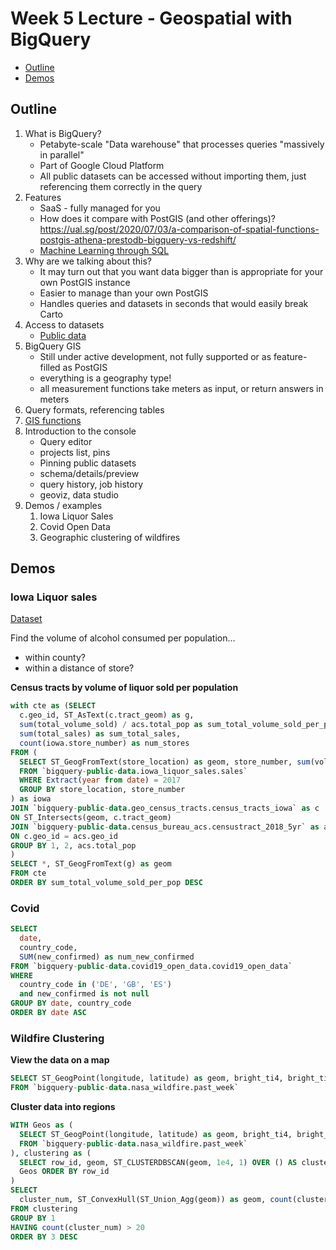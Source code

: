 # Week 5 Lecture - Geospatial with BigQuery

* [Outline](#Outline)
* [Demos](#Demos)

## Outline

1. What is BigQuery?
   - Petabyte-scale "Data warehouse" that processes queries "massively in parallel"
   - Part of Google Cloud Platform
   - All public datasets can be accessed without importing them, just referencing them correctly in the query
2. Features
   - SaaS - fully managed for you
   - How does it compare with PostGIS (and other offerings)? <https://ual.sg/post/2020/07/03/a-comparison-of-spatial-functions-postgis-athena-prestodb-bigquery-vs-redshift/>
   - [Machine Learning through SQL](https://cloud.google.com/bigquery-ml/docs/introduction)
3. Why are we talking about this?
   - It may turn out that you want data bigger than is appropriate for your own PostGIS instance
   - Easier to manage than your own PostGIS
   - Handles queries and datasets in seconds that would easily break Carto
4. Access to datasets
   - [Public data](https://cloud.google.com/bigquery/public-data)
5. BigQuery GIS
   - Still under active development, not fully supported or as feature-filled as PostGIS
   - everything is a geography type!
   - all measurement functions take meters as input, or return answers in meters
6. Query formats, referencing tables
7. [GIS functions](https://cloud.google.com/bigquery/docs/reference/standard-sql/geography_functions)
8. Introduction to the console
   - Query editor
   - projects list, pins
   - Pinning public datasets
   - schema/details/preview
   - query history, job history
   - geoviz, data studio
9. Demos / examples
   1. Iowa Liquor Sales
   2. Covid Open Data
   3. Geographic clustering of wildfires

## Demos

### Iowa Liquor sales

[Dataset](https://console.cloud.google.com/marketplace/product/iowa-department-of-commerce/iowa-liquor-sales)

Find the volume of alcohol consumed per population...
* within county?
* within a distance of store?

**Census tracts by volume of liquor sold per population**
```SQL
with cte as (SELECT
  c.geo_id, ST_AsText(c.tract_geom) as g,
  sum(total_volume_sold) / acs.total_pop as sum_total_volume_sold_per_pop,
  sum(total_sales) as sum_total_sales,
  count(iowa.store_number) as num_stores
FROM (
  SELECT ST_GeogFromText(store_location) as geom, store_number, sum(volume_sold_liters) as total_volume_sold, sum( sale_dollars) as total_sales
  FROM `bigquery-public-data.iowa_liquor_sales.sales`
  WHERE Extract(year from date) = 2017
  GROUP BY store_location, store_number
) as iowa
JOIN `bigquery-public-data.geo_census_tracts.census_tracts_iowa` as c
ON ST_Intersects(geom, c.tract_geom)
JOIN `bigquery-public-data.census_bureau_acs.censustract_2018_5yr` as acs
ON c.geo_id = acs.geo_id
GROUP BY 1, 2, acs.total_pop
)
SELECT *, ST_GeogFromText(g) as geom
FROM cte
ORDER BY sum_total_volume_sold_per_pop DESC
```

### Covid

```SQL
SELECT
  date,
  country_code,
  SUM(new_confirmed) as num_new_confirmed
FROM `bigquery-public-data.covid19_open_data.covid19_open_data`
WHERE
  country_code in ('DE', 'GB', 'ES')
  and new_confirmed is not null
GROUP BY date, country_code
ORDER BY date ASC
```

### Wildfire Clustering

**View the data on a map**

```SQL
SELECT ST_GeogPoint(longitude, latitude) as geom, bright_ti4, bright_ti5
FROM `bigquery-public-data.nasa_wildfire.past_week`
```

**Cluster data into regions**

```SQL
WITH Geos as (
  SELECT ST_GeogPoint(longitude, latitude) as geom, bright_ti4, bright_ti5, row_number() over () as row_id
  FROM `bigquery-public-data.nasa_wildfire.past_week`    
), clustering as (
  SELECT row_id, geom, ST_CLUSTERDBSCAN(geom, 1e4, 1) OVER () AS cluster_num FROM
  Geos ORDER BY row_id
)
SELECT
  cluster_num, ST_ConvexHull(ST_Union_Agg(geom)) as geom, count(cluster_num) as num_areas
FROM clustering
GROUP BY 1
HAVING count(cluster_num) > 20
ORDER BY 3 DESC
```
